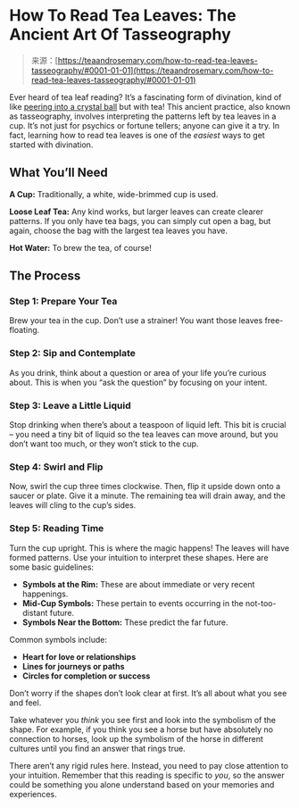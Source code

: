 <!--yml
category: 未分类
date: 2024-06-12 18:23:26
-->

# How To Read Tea Leaves: The Ancient Art Of Tasseography

> 来源：[https://teaandrosemary.com/how-to-read-tea-leaves-tasseography/#0001-01-01](https://teaandrosemary.com/how-to-read-tea-leaves-tasseography/#0001-01-01)

Ever heard of tea leaf reading? It’s a fascinating form of divination, kind of like [peering into a crystal ball](https://teaandrosemary.com/how-to-use-a-crystal-ball-divination/) but with tea! This ancient practice, also known as tasseography, involves interpreting the patterns left by tea leaves in a cup. It’s not just for psychics or fortune tellers; anyone can give it a try. In fact, learning how to read tea leaves is one of the *easiest* ways to get started with divination.

## What You’ll Need

**A Cup:** Traditionally, a white, wide-brimmed cup is used.

**Loose Leaf Tea:** Any kind works, but larger leaves can create clearer patterns. If you only have tea bags, you can simply cut open a bag, but again, choose the bag with the largest tea leaves you have.

**Hot Water:** To brew the tea, of course!

## The Process

### Step 1: Prepare Your Tea

Brew your tea in the cup. Don’t use a strainer! You want those leaves free-floating.

### Step 2: Sip and Contemplate

As you drink, think about a question or area of your life you’re curious about. This is when you “ask the question” by focusing on your intent. 

### Step 3: Leave a Little Liquid

Stop drinking when there’s about a teaspoon of liquid left. This bit is crucial – you need a tiny bit of liquid so the tea leaves can move around, but you don’t want too much, or they won’t stick to the cup.

### Step 4: Swirl and Flip

Now, swirl the cup three times clockwise. Then, flip it upside down onto a saucer or plate. Give it a minute. The remaining tea will drain away, and the leaves will cling to the cup’s sides.

### Step 5: Reading Time

Turn the cup upright. This is where the magic happens! The leaves will have formed patterns. Use your intuition to interpret these shapes. Here are some basic guidelines:

*   **Symbols at the Rim:** These are about immediate or very recent happenings.
*   **Mid-Cup Symbols:** These pertain to events occurring in the not-too-distant future.
*   **Symbols Near the Bottom:** These predict the far future.

Common symbols include:

*   **Heart for love or relationships**
*   **Lines for journeys or paths**
*   **Circles for completion or success**

Don’t worry if the shapes don’t look clear at first. It’s all about what you see and feel.

Take whatever you *think* you see first and look into the symbolism of the shape. For example, if you think you see a horse but have absolutely no connection to horses, look up the symbolism of the horse in different cultures until you find an answer that rings true.

There aren’t any rigid rules here. Instead, you need to pay close attention to your intuition. Remember that this reading is specific to *you*, so the answer could be something you alone understand based on your memories and experiences.